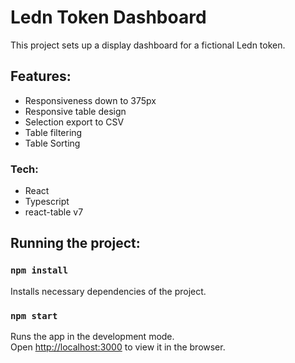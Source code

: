 # Ledn Token Dashboard

This project sets up a display dashboard for a fictional Ledn token.

## Features:

- Responsiveness down to 375px
- Responsive table design
- Selection export to CSV
- Table filtering
- Table Sorting

### Tech:

- React
- Typescript
- react-table v7


## Running the project:

### `npm install`

Installs necessary dependencies of the project.

### `npm start`

Runs the app in the development mode.\
Open [http://localhost:3000](http://localhost:3000) to view it in the browser.

